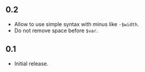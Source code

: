 ## 0.2
* Allow to use simple syntax with minus like `-$width`.
* Do not remove space before `$var`.

## 0.1
* Initial release.
